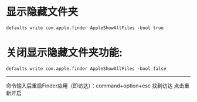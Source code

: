 # 显示隐藏文件夹

`defaults write com.apple.finder AppleShowAllFiles -bool true`

# 关闭显示隐藏文件夹功能:

`defaults write com.apple.finder AppleShowAllFiles -bool false`

-----------------

命令输入后重启Finder应用（即访达）：command+option+esc 找到访达 点击重新开启